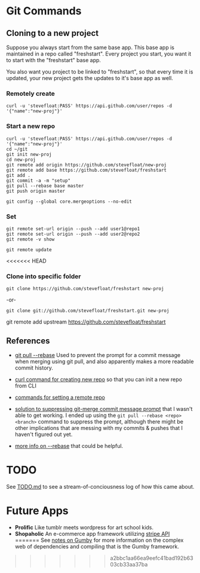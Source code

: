 Git Commands
============

## Cloning to a new project

Suppose you always start from the same base app. This base app is maintained in a repo called "freshstart". Every project you start, you want it to start with the "freshstart" base app.

You also want you project to be linked to "freshstart", so that every time it is updated, your new project gets the updates to it's base app as well.

### Remotely create 

```
curl -u 'stevefloat:PASS' https://api.github.com/user/repos -d '{"name":"new-proj"}'
```

### Start a new repo

```
curl -u 'stevefloat:PASS' https://api.github.com/user/repos -d '{"name":"new-proj"}'
cd ~/git
git init new-proj
cd new-proj
git remote add origin https://github.com/stevefloat/new-proj
git remote add base https://github.com/stevefloat/freshstart
git add .
git commit -a -m "setup"
git pull --rebase base master
git push origin master

```

```
git config --global core.mergeoptions --no-edit
```

### Set 

```
git remote set-url origin --push --add user1@repo1
git remote set-url origin --push --add user2@repo2
git remote -v show
```
```
git remote update
```


<<<<<<< HEAD
### Clone into specific folder

```
git clone https://github.com/stevefloat/freshstart new-proj
```
-or-
```
git clone git://github.com/stevefloat/freshstart.git new-proj
```


git remote add upstream https://github.com/stevefloat/freshstart


## References

* [git pull --rebase](http://viget.com/extend/only-you-can-prevent-git-merge-commits) Used to prevent the prompt for a commit message when merging using git pull, and also apparently makes a more readable commit history.

* [curl command for creating new repo](http://stackoverflow.com/questions/2423777/is-it-possible-to-create-a-remote-repo-on-github-from-the-cli-without-ssh) so that you can init a new repo from CLI

* [commands for setting a remote repo](http://stackoverflow.com/questions/849308/pull-push-from-multiple-remote-locations)

* [solution to suppressing git-merge commit message prompt](http://stackoverflow.com/questions/12752288/git-merge-doesnt-use-default-merge-message-opens-editor-with-default-message/12752379#12752379) that I wasn't able to get working. I ended up using the ```git pull --rebase <repo> <branch>``` command to suppress the prompt, although there might be other implications that are messing with my commits & pushes that I haven't figured out yet.

* [more info on --rebase](http://gitready.com/intermediate/2009/01/31/intro-to-rebase.html) that could be helpful.

TODO
====

See [TODO.md](TODO.md) to see a stream-of-conciousness log of how this came about.

Future Apps
===========

* **Prolific** Like tumblr meets wordpress for art school kids.
* **Shopaholic** An e-commerce app framework utilizing [stripe API](https://github.com/abh/node-stripe)
=======
See [notes on Gumby](gumby-notes.md) for more information on the complex web of dependencies and compiling that is the Gumby framework.
>>>>>>> a2bbc1aa66ea9eefc41bad192b6303cb33aa37ba
